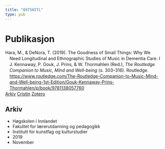 ```yaml
---
title: "Q97SH2TL"
type: pub
---
```

<h1>Publikasjon</h1>
<article id="csl-bib-container-Q97SH2TL" class="csl-bib-container">
  <div class="csl-bib-body" style="line-height: 1.35; padding-left: 1em; text-indent:-1em;">
  <div class="csl-entry">Hara, M., &amp; DeNora, T. (2019). The Goodness of Small Things: Why We Need Longitudinal and Ethnographic Studies of Music in Dementia Care. I J. Kennaway, P. Gouk, J. Prins, &amp; W. Thormahlen (Red.), <i>The Routledge Companion to Music, Mind and Well-being</i> (s. 303&#x2013;316). Routledge. <a href="https://www.routledge.com/The-Routledge-Companion-to-Music-Mind-and-Well-being-1st-Edition/Gouk-Kennaway-Prins-Thormahlen/p/book/9781138057760">https://www.routledge.com/The-Routledge-Companion-to-Music-Mind-and-Well-being-1st-Edition/Gouk-Kennaway-Prins-Thormahlen/p/book/9781138057760</a></div>
</div>
  <div class="csl-bib-buttons">
    <a href="#taxonomy-article-Q97SH2TL" class="csl-bib-button">Arkiv</a>
    <a href alt="Cristin URL" class="csl-bib-button">Cristin</a>
    <a href alt="Zotero URL" class="csl-bib-button">Zotero</a>
  </div>
  <div id="csl-bib-meta-container-Q97SH2TL"></div>
</article>
<div id="csl-bib-meta-Q97SH2TL" class="csl-bib-meta">
  <article id="taxonomy-article-Q97SH2TL" class="taxonomy-article">
    <h1>Arkiv</h1>
    <ul>
      <li>Høgskolen i Innlandet</li>
      <li>Fakultet for lærerutdanning og pedagogikk</li>
      <li>Institutt for kunstfag og kulturstudier</li>
      <li>2019</li>
      <li>November</li>
    </ul>
  </article>
</div>
